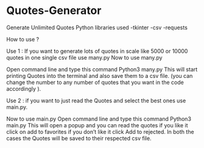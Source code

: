 # Quotes-Generator
Generate Unlimited Quotes
Python libraries used
-tkinter
-csv
-requests

How to use ?

Use 1 : If you want to generate lots of quotes in scale like 5000 or 10000 quotes in one single csv file use many.py
Now to use many.py

Open command line and type this command Python3 many.py
This will start printing Quotes into the terminal and also save them to a csv file. (you can change the number to any number of quotes that you want in the code accordingly ).

Use 2 : if you want to just read the Quotes and select the best ones use main.py.

Now to use main.py
Open command line and type this command Python3 main.py
This will open a popup and you can read the quotes if you like it click on add to favorites if you don’t like it click Add to rejected.
In both the cases the Quotes will be saved to their respected csv file.
